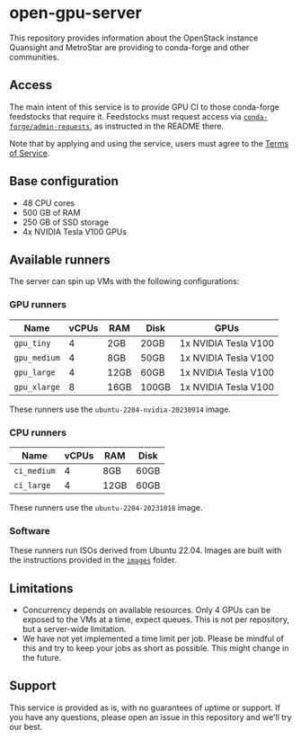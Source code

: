 # open-gpu-server

This repository provides information about the OpenStack instance Quansight and MetroStar are providing to conda-forge and other communities.

## Access

The main intent of this service is to provide GPU CI to those conda-forge feedstocks that require it. Feedstocks must request access via [`conda-forge/admin-requests`](https://github.com/conda-forge/admin-requests), as instructed in the README there.

Note that by applying and using the service, users must agree to the [Terms of Service](./TOS.md).

## Base configuration

- 48 CPU cores
- 500 GB of RAM
- 250 GB of SSD storage
- 4x NVIDIA Tesla V100 GPUs

## Available runners

The server can spin up VMs with the following configurations:

### GPU runners

| Name         | vCPUs | RAM  | Disk  | GPUs                 |
| ------------ | ----- | ---- | ----- | -------------------- |
| `gpu_tiny`   | 4     | 2GB  | 20GB  | 1x NVIDIA Tesla V100 |
| `gpu_medium` | 4     | 8GB  | 50GB  | 1x NVIDIA Tesla V100 |
| `gpu_large`  | 4     | 12GB | 60GB  | 1x NVIDIA Tesla V100 |
| `gpu_xlarge` | 8     | 16GB | 100GB | 1x NVIDIA Tesla V100 |

These runners use the `ubuntu-2204-nvidia-20230914` image.

### CPU runners

| Name        | vCPUs | RAM  | Disk |
| ----------- | ----- | ---- | ---- |
| `ci_medium` | 4     | 8GB  | 60GB |
| `ci_large`  | 4     | 12GB | 60GB |

These runners use the `ubuntu-2204-20231018` image.

### Software

These runners run ISOs derived from Ubuntu 22.04. Images are built with the instructions provided in the [`images`](./images) folder.

## Limitations

* Concurrency depends on available resources. Only 4 GPUs can be exposed to the VMs at a time, expect queues. This is not per repository, but a server-wide limitation.
* We have not yet implemented a time limit per job. Please be mindful of this and try to keep your jobs as short as possible. This might change in the future.

## Support

This service is provided as is, with no guarantees of uptime or support. If you have any questions, please open an issue in this repository and we'll try our best.
